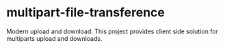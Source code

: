 # multipart-file-transference
Modern upload and download. This project provides client side solution for multiparts upload and downloads.
